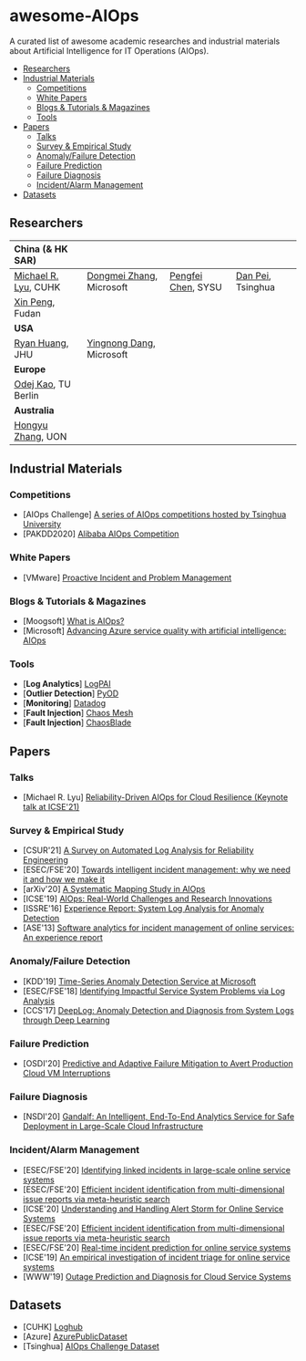 # awesome-AIOps
A curated list of awesome academic researches and industrial materials about Artificial Intelligence for IT Operations (AIOps).

- [Researchers](#researchers)
- [Industrial Materials](#industrial-materials)
  - [Competitions](#competitions)
  - [White Papers](#white-papers)
  - [Blogs & Tutorials & Magazines](#blogs--tutorials--magazines)
  - [Tools](#tools)
- [Papers](#papers)
  - [Talks](#talks)
  - [Survey & Empirical Study](#survey--empirical-study)
  - [Anomaly/Failure Detection](#anomalyfailure-detection)
  - [Failure Prediction](#failure-prediction)
  - [Failure Diagnosis](#failure-diagnosis)
  - [Incident/Alarm Management](#incidentalarm-management)
- [Datasets](#datasets)

## Researchers
| China (& HK SAR) | |||
| :---------| :------ | :------ | :------ |
| [Michael R. Lyu](http://www.cse.cuhk.edu.hk/lyu/), CUHK | [Dongmei Zhang](https://www.microsoft.com/en-us/research/people/dongmeiz/), Microsoft | [Pengfei Chen](http://sdcs.sysu.edu.cn/content/3747), SYSU | [Dan Pei](https://netman.aiops.org/~peidan/), Tsinghua |
| [Xin Peng](https://cspengxin.github.io/), Fudan ||||
| **USA** ||||
| [Ryan Huang](https://www.cs.jhu.edu/~huang/), JHU | [Yingnong Dang](https://scholar.google.com.hk/citations?user=InqtwxcAAAAJ&hl=en), Microsoft |||
| **Europe** |||||
| [Odej Kao](https://www.cit.tu-berlin.de/kao/), TU Berlin ||||
| **Australia** ||||
| [Hongyu Zhang](http://hongyujohn.github.io/), UON ||||


## Industrial Materials
### Competitions
- [AIOps Challenge] [A series of AIOps competitions hosted by Tsinghua University](http://iops.ai/)
- [PAKDD2020] [Alibaba AIOps Competition](https://tianchi.aliyun.com/competition/entrance/231775/introduction?lang=en-us)

### White Papers
- [VMware] [Proactive Incident and Problem Management](https://docplayer.net/8854482-Proactive-incident-and-problem-management.html)

### Blogs & Tutorials & Magazines
- [Moogsoft] [What is AIOps?](https://www.moogsoft.com/resources/aiops/guide/everything-aiops/)
- [Microsoft] [Advancing Azure service quality with artificial intelligence: AIOps](https://azure.microsoft.com/en-us/blog/advancing-azure-service-quality-with-artificial-intelligence-aiops/)

### Tools
- [**Log Analytics**] [LogPAI](https://github.com/logpai)
- [**Outlier Detection**] [PyOD](https://github.com/yzhao062/pyod)
- [**Monitoring**] [Datadog](https://www.datadoghq.com/)
- [**Fault Injection**] [Chaos Mesh](https://github.com/chaos-mesh/chaos-mesh)
- [**Fault Injection**] [ChaosBlade](https://github.com/chaosblade-io/chaosblade)


## Papers

### Talks
- [Michael R. Lyu] [Reliability-Driven AIOps for Cloud Resilience (Keynote talk at ICSE'21)](http://ariselab.cse.cuhk.edu.hk/assets/files/ICSE2021_keynote_lyu.pdf)

### Survey & Empirical Study
- [CSUR'21] [A Survey on Automated Log Analysis for Reliability Engineering](https://arxiv.org/abs/2009.07237)
- [ESEC/FSE'20] [Towards intelligent incident management: why we need it and how we make it](https://dl.acm.org/doi/abs/10.1145/3368089.3417055)
- [arXiv'20] [A Systematic Mapping Study in AIOps](https://arxiv.org/abs/2012.09108)
- [ICSE'19] [AIOps: Real-World Challenges and Research Innovations](https://ieeexplore.ieee.org/document/8802836)
- [ISSRE'16] [Experience Report: System Log Analysis for Anomaly Detection](https://ieeexplore.ieee.org/abstract/document/7774521)
- [ASE'13] [Software analytics for incident management of online services: An experience report](https://ieeexplore.ieee.org/document/6693105)

### Anomaly/Failure Detection
- [KDD'19] [Time-Series Anomaly Detection Service at Microsoft](https://dl.acm.org/doi/10.1145/3292500.3330680)
- [ESEC/FSE'18] [Identifying Impactful Service System Problems via Log Analysis](https://dl.acm.org/doi/10.1145/3236024.3236083)
- [CCS'17] [DeepLog: Anomaly Detection and Diagnosis from System Logs through Deep Learning](https://dl.acm.org/doi/10.1145/3133956.3134015)

### Failure Prediction
- [OSDI'20] [Predictive and Adaptive Failure Mitigation to Avert Production Cloud VM Interruptions](https://www.usenix.org/conference/osdi20/presentation/levy)

### Failure Diagnosis
- [NSDI'20] [Gandalf: An Intelligent, End-To-End Analytics Service for Safe Deployment in Large-Scale Cloud Infrastructure](https://www.usenix.org/conference/nsdi20/presentation/li)

### Incident/Alarm Management
- [ESEC/FSE'20] [Identifying linked incidents in large-scale online service systems](https://dl.acm.org/doi/10.1145/3368089.3409768)
- [ESEC/FSE'20] [Efficient incident identification from multi-dimensional issue reports via meta-heuristic search](https://dl.acm.org/doi/abs/10.1145/3368089.3409741)
- [ICSE'20] [Understanding and Handling Alert Storm for Online Service Systems](https://dl.acm.org/doi/10.1145/3377813.3381363)
- [ESEC/FSE'20] [Efficient incident identification from multi-dimensional issue reports via meta-heuristic search](https://dl.acm.org/doi/abs/10.1145/3368089.3409741)
- [ESEC/FSE'20] [Real-time incident prediction for online service systems](https://dl.acm.org/doi/abs/10.1145/3368089.3409672)
- [ICSE'19] [An empirical investigation of incident triage for online service systems](https://dl.acm.org/doi/10.1109/ICSE-SEIP.2019.00020)
- [WWW'19] [Outage Prediction and Diagnosis for Cloud Service Systems](https://dl.acm.org/doi/10.1145/3308558.3313501)

## Datasets
- [CUHK] [Loghub](https://github.com/logpai/loghub)
- [Azure] [AzurePublicDataset](https://github.com/Azure/AzurePublicDataset)
- [Tsinghua] [AIOps Challenge Dataset](http://iops.ai/dataset_list/)
